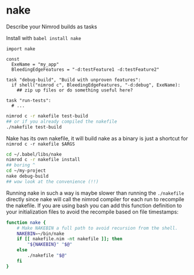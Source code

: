 nake
====

Describe your Nimrod builds as tasks

Install with `babel install nake`

```nimrod
import nake

const
  ExeName = "my_app"
  BleedingEdgeFeatures = "-d:testFeature1 -d:testFeature2"

task "debug-build", "Build with unproven features":
  if shell("nimrod c", BleedingEdgeFeatures, "-d:debug", ExeName):
    ## zip up files or do something useful here?

task "run-tests":
  # ...
```
```sh
nimrod c -r nakefile test-build
## or if you already compiled the nakefile
./nakefile test-build
```

Nake has its own nakefile, it will build nake as a binary is just a shortcut for `nimrod c -r nakefile $ARGS`
```sh
cd ~/.babel/libs/nake
nimrod c -r nakefile install
## boring ^
cd ~/my-project
nake debug-build  
## wow look at the convenience (!!)
```
Running nake in such a way is maybe slower than running the ``./nakefile``
directly since nake will call the nimrod compiler for each run to recompile the
nakefile. If you are using bash you can add this function definition to your
initialization files to avoid the recompile based on file timestamps:

```sh
function nake {
	# Make NAKEBIN a full path to avoid recursion from the shell.
	NAKEBIN=~/bin/nake
	if [[ nakefile.nim -nt nakefile ]]; then
		"${NAKEBIN}" "$@"
	else
		./nakefile "$@"
	fi
}
```
